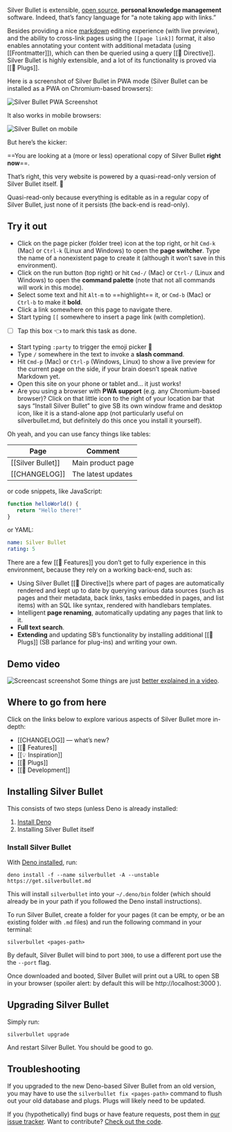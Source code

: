 Silver Bullet is extensible, [open source](https://github.com/silverbulletmd/silverbullet), **personal
knowledge management** software. Indeed, that’s fancy language for “a note taking app with links.”

Besides providing a nice [markdown](https://en.wikipedia.org/wiki/Markdown) editing experience (with live preview), and the ability to cross-link pages using the `[[page link]]` format, it also enables annotating your content with additional metadata (using [[Frontmatter]]), which can then be queried using a query [[🔌 Directive]]. Silver Bullet is highly extensible, and a lot of its functionality is proved via [[🔌 Plugs]].

Here is a screenshot of Silver Bullet in PWA mode (Silver Bullet can be installed as a PWA on Chromium-based browsers):

![Silver Bullet PWA Screenshot](silverbullet-pwa.png)

It also works in mobile browsers:

![Silver Bullet on mobile](silverbullet-ios.png)


But here’s the kicker:

==You are looking at a (more or less) operational copy of Silver Bullet **right now**==.

That’s right, this very website is powered by a quasi-read-only version of Silver Bullet itself. 🤯

Quasi-read-only because everything is editable as in a regular copy of Silver Bullet, just none of it persists (the back-end is read-only).

## Try it out
* Click on the page picker (folder tree) icon at the top right, or hit `Cmd-k` (Mac) or `Ctrl-k` (Linux and Windows) to open the **page switcher**. Type the name of a nonexistent page to create it (although it won’t save in this environment).
* Click on the run button (top right) or hit `Cmd-/` (Mac) or `Ctrl-/` (Linux and Windows) to open the **command palette** (note that not all commands will work in this mode).
* Select some text and hit `Alt-m` to ==highlight== it, or `Cmd-b` (Mac) or `Ctrl-b` to make it **bold**.
* Click a link somewhere on this page to navigate there.
* Start typing `[[` somewhere to insert a page link (with completion).
* [ ] Tap this box 👈 to mark this task as done.
* Start typing `:party` to trigger the emoji picker 🎉
* Type `/` somewhere in the text to invoke a **slash command**.
* Hit `Cmd-p` (Mac) or `Ctrl-p` (Windows, Linux) to show a live preview for the current page on the side, if your brain doesn’t speak native Markdown yet.
* Open this site on your phone or tablet and... it just works!
* Are you using a browser with **PWA support** (e.g. any Chromium-based
  browser)? Click on that little icon to the right of your location bar that says “Install Silver Bullet” to give SB its own window frame and desktop icon, like it is a stand-alone app (not particularly useful on silverbullet.md, but definitely do this once you install it yourself).

Oh yeah, and you can use fancy things like tables:

| Page | Comment |
|----------|----------|
| [[Silver Bullet]] | Main product page |
| [[CHANGELOG]] | The latest updates |

or code snippets, like JavaScript:

```javascript
function helloWorld() {
   return "Hello there!"
}
```

or YAML:

```yaml
name: Silver Bullet
rating: 5
```

There are a few [[🤯 Features]] you don’t get to fully experience in this environment, because they rely on a working back-end, such as:

* Using Silver Bullet [[🔌 Directive]]s where part of pages are automatically rendered and kept up to date by querying various data sources (such as pages and their metadata, back links, tasks embedded in pages, and list items) with an SQL like syntax, rendered with handlebars templates.
* Intelligent **page renaming**, automatically updating any pages that link to it.
* **Full text search**.
* **Extending** and updating SB’s functionality by installing additional [[🔌 Plugs]] (SB parlance for plug-ins) and writing your own.


## Demo video
![Screencast screenshot](demo-video-screenshot.png)
Some things are just [better explained in a video](https://youtu.be/VemS-cqAD5k).

## Where to go from here
Click on the links below to explore various aspects of Silver Bullet more
in-depth:

* [[CHANGELOG]] — what’s new?
* [[🤯 Features]]
* [[💡 Inspiration]]
* [[🔌 Plugs]]
* [[🔨 Development]]

## Installing Silver Bullet
This consists of two steps (unless Deno is already installed:

1. [Install Deno](https://deno.land/manual/getting_started/installation)
2. Installing Silver Bullet itself

### Install Silver Bullet
With [Deno installed](https://deno.land/manual/getting_started/installation), run:

```shell
deno install -f --name silverbullet -A --unstable https://get.silverbullet.md
```

This will install `silverbullet` into your `~/.deno/bin` folder (which should already be in your path if you followed the Deno install instructions).

To run Silver Bullet, create a folder for your pages (it can be empty, or be an existing folder with `.md` files) and run the following command in your terminal:

```shell
silverbullet <pages-path>
```

By default, Silver Bullet will bind to port `3000`, to use a different port use the the `--port` flag.

Once downloaded and booted, Silver Bullet will print out a URL to open SB in your browser (spoiler alert: by default this will be http://localhost:3000 ).

## Upgrading Silver Bullet
Simply run:

    silverbullet upgrade

And restart Silver Bullet. You should be good to go.

## Troubleshooting

If you upgraded to the new Deno-based Silver Bullet from an old version, you may have to use the `silverbullet fix <pages-path>` command to flush out your old database and plugs. Plugs will likely need to be updated.

If you (hypothetically) find bugs or have feature requests, post them in
[our issue tracker](https://github.com/silverbulletmd/silverbullet/issues). Want to contribute? [Check out the code](https://github.com/silverbulletmd/silverbullet).
